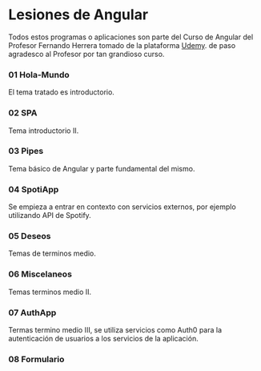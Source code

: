 # Lesiones de Angular


Todos estos programas o aplicaciones son parte del Curso de Angular del Profesor Fernando Herrera tomado de la plataforma [Udemy](https://www.udemy.com/angular-2-fernando-herrera/learn/v4/content). de paso agradesco al Profesor por tan grandioso curso.


### 01 Hola-Mundo

El tema tratado es introductorio.

### 02 SPA

Tema introductorio II.

### 03 Pipes

Tema básico de Angular y parte fundamental del mismo.

### 04 SpotiApp

Se empieza a entrar en contexto con servicios externos, por ejemplo utilizando API de Spotify.

### 05 Deseos

Temas de terminos medio.

### 06 Miscelaneos

Temas terminos medio II.

### 07 AuthApp

Termas termino medio III, se utiliza servicios como Auth0 para la autenticación de usuarios a los servicios de la aplicación.

### 08 Formulario
